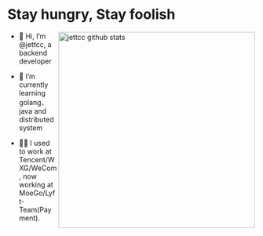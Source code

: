 <!--
<div style="display: flex;justify-content: space-around;align-items: center;">
-->
# Stay hungry,  Stay foolish
<img align="right" alt="jettcc github stats" width="400px"
      align="center"
      src="https://github-readme-stats.vercel.app/api?username=jettcc&&theme=tokyonight&show_icons=true&count_private=true&include_all_commits=true"
  />
<ul align="left">
<li>
  <p></p>
  👋 Hi, I’m @jettcc, a backend developer
</li>
<li>
  <p></p>
  📖 I’m currently learning golang、java and distributed system
</li>
<li>
  <p></p>
  🧑‍💻 I used to work at Tencent/WXG/WeCom, now working at MoeGo/Lyft-Team(Payment).
</li>
<p></p>
</ul>

<!---
<li>
    <p></p>
    <img src="https://img.shields.io/github/followers/jettcc?style=social" />
  </li>
  <li>
    <p></p>
    <img src="https://img.shields.io/github/stars/jettcc?style=social" />
  </li>

jettcc/jettcc is a ✨ special ✨ repository because its `README.md` (this file) appears on your GitHub profile.
You can click the Preview link to take a look at your changes.
--->

